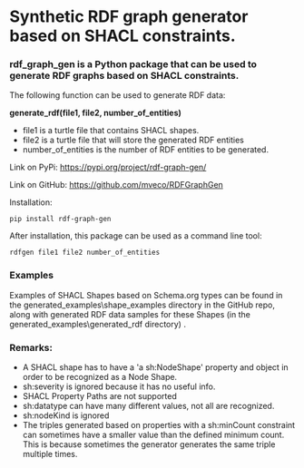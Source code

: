 
# Synthetic RDF graph generator based on SHACL constraints.

### rdf_graph_gen is a Python package that can be used to generate RDF graphs based on SHACL constraints.

The following function can be used to generate RDF data:

__generate_rdf(file1, file2, number_of_entities)__
- file1 is a turtle file that contains SHACL shapes.
- file2 is a turtle file that will store the generated RDF entities
- number_of_entities is the number of RDF entities to be generated.

Link on PyPi: https://pypi.org/project/rdf-graph-gen/

Link on GitHub: https://github.com/mveco/RDFGraphGen

Installation: 

```pip install rdf-graph-gen```

After installation, this package can be used as a command line tool:

```rdfgen file1 file2 number_of_entities```

### Examples
Examples of SHACL Shapes based on Schema.org types can be found in the generated_examples\shape_examples directory in the GitHub repo,
along with generated RDF data samples for these Shapes (in the generated_examples\generated_rdf directory) .

### Remarks:
- A SHACL shape has to have a 'a sh:NodeShape' property and object in order to be recognized as a Node Shape.
- sh:severity is ignored because it has no useful info.
- SHACL Property Paths are not supported
- sh:datatype can have many different values, not all are recognized.
- sh:nodeKind is ignored
- The triples generated based on properties with a sh:minCount constraint can sometimes have a smaller value than the defined minimum count. This is because sometimes the generator generates the same triple multiple times. 

